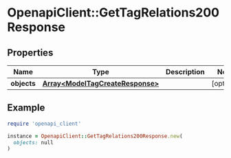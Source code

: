 # OpenapiClient::GetTagRelations200Response

## Properties

| Name | Type | Description | Notes |
| ---- | ---- | ----------- | ----- |
| **objects** | [**Array&lt;ModelTagCreateResponse&gt;**](ModelTagCreateResponse.md) |  | [optional] |

## Example

```ruby
require 'openapi_client'

instance = OpenapiClient::GetTagRelations200Response.new(
  objects: null
)
```

